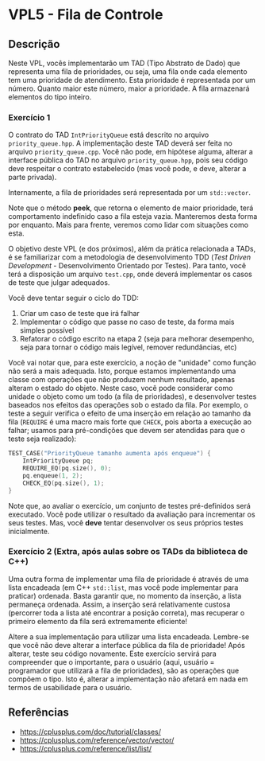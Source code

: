 # VPL5 - Fila de Controle

## Descrição

Neste VPL, vocês implementarão um TAD (Tipo Abstrato de Dado) que representa uma fila de prioridades, ou seja, uma fila onde cada elemento tem uma prioridade de atendimento. Esta prioridade é representada por um número. Quanto maior este número, maior a prioridade. A fila armazenará elementos do tipo inteiro.

### Exercício 1

O contrato do TAD `IntPriorityQueue` está descrito no arquivo `priority_queue.hpp`. A implementação deste TAD deverá ser feita no arquivo `priority_queue.cpp`. Você não pode, em hipótese alguma, alterar a interface pública do TAD no arquivo `priority_queue.hpp`, pois seu código deve respeitar o contrato estabelecido (mas você pode, e deve, alterar a parte privada).

Internamente, a fila de prioridades será representada por um `std::vector`.

Note que o método **peek**, que retorna o elemento de maior prioridade, terá comportamento indefinido caso a fila esteja vazia. Manteremos desta forma por enquanto. Mais para frente, veremos como lidar com situações como esta.

O objetivo deste VPL (e dos próximos), além da prática relacionada a TADs, é se familiarizar com a metodologia de desenvolvimento TDD (*Test Driven Development* - Desenvolvimento Orientado por Testes). Para tanto, você terá a disposição um arquivo `test.cpp`, onde deverá implementar os casos de teste que julgar adequados.

Você deve tentar seguir o ciclo do TDD:

1. Criar um caso de teste que irá falhar
2. Implementar o código que passe no caso de teste, da forma mais simples possível
3. Refatorar o código escrito na etapa 2 (seja para melhorar desempenho, seja para tornar o código mais legível, remover redundâncias, etc)

Você vai notar que, para este exercício, a noção de "unidade" como função não será a mais adequada. Isto, porque estamos implementando uma classe com operações que não produzem nenhum resultado, apenas alteram o estado do objeto. Neste caso, você pode considerar como unidade o objeto como um todo (a fila de prioridades), e desenvolver testes baseados nos efeitos das operações sob o estado da fila. Por exemplo, o teste a seguir verifica o efeito de uma inserção em relação ao tamanho da fila (`REQUIRE` é uma macro mais forte que `CHECK`, pois aborta a execução ao falhar; usamos para pré-condições que devem ser atendidas para que o teste seja realizado):

~~~cpp
TEST_CASE("PriorityQueue tamanho aumenta após enqueue") {
    IntPriorityQueue pq;
    REQUIRE_EQ(pq.size(), 0);
    pq.enqueue(1, 2);
    CHECK_EQ(pq.size(), 1);
}
~~~

Note que, ao avaliar o exercício, um conjunto de testes pré-definidos será executado. Você pode utilizar o resultado da avaliação para incrementar os seus testes. Mas, você **deve** tentar desenvolver os seus próprios testes inicialmente.

### Exercício 2 (Extra, após aulas sobre os TADs da biblioteca de C++)

Uma outra forma de implementar uma fila de prioridade é através de uma lista encadeada (em C++ `std::list`, mas você pode implementar para praticar) ordenada. Basta garantir que, no momento da inserção, a lista permaneça ordenada. Assim, a inserção será relativamente custosa (percorrer toda a lista até encontrar a posição correta), mas recuperar o primeiro elemento da fila será extremamente eficiente!

Altere a sua implementação para utilizar uma lista encadeada. Lembre-se que você não deve alterar a interface pública da fila de prioridade! Após alterar, teste seu código novamente. Este exercício servirá para compreender que o importante, para o usuário (aqui, usuário = programador que utilizará a fila de prioridades), são as operações que compõem o tipo. Isto é, alterar a implementação não afetará em nada em termos de usabilidade para o usuário.

## Referências

- https://cplusplus.com/doc/tutorial/classes/
- https://cplusplus.com/reference/vector/vector/
- https://cplusplus.com/reference/list/list/